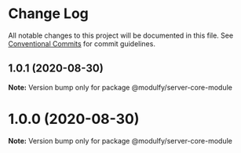 # Change Log

All notable changes to this project will be documented in this file.
See [Conventional Commits](https://conventionalcommits.org) for commit guidelines.

## 1.0.1 (2020-08-30)

**Note:** Version bump only for package @modulfy/server-core-module





# 1.0.0 (2020-08-30)

**Note:** Version bump only for package @modulfy/server-core-module

